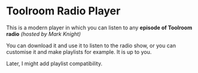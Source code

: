 # Toolroom Radio Player

This is a modern player in which you can listen to any **episode of Toolroom radio** *(hosted by Mark Knight)*

You can download it and use it to listen to the radio show, or you can customise it and make playlists for example. It is up to you.

Later, I might add playlist compatibility.
